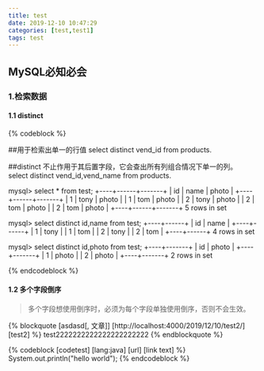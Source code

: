 ```yaml
---
title: test
date: 2019-12-10 10:47:29
categories: [test,test1]
tags: test
---
```


## MySQL必知必会

### 1.检索数据

#### 1.1 distinct

{% codeblock %}

##用于检索出单一的行值
select distinct vend_id from products.

##distinct 不止作用于其后置字段，它会查出所有列组合情况下单一的列。
select distinct vend_id,vend_name from products.

mysql> select * from test;
+----+------+-------+
| id | name | photo |
+----+------+-------+
|  1 | tony | photo |
|  1 | tom  | photo |
|  2 | tony | photo |
|  2 | tom  | photo |
|  2 | tom  | photo |
+----+------+-------+
5 rows in set

mysql> select distinct id,name from test;
+----+------+
| id | name |
+----+------+
|  1 | tony |
|  1 | tom  |
|  2 | tony |
|  2 | tom  |
+----+------+
4 rows in set

mysql> select distinct id,photo from test;
+----+-------+
| id | photo |
+----+-------+
|  1 | photo |
|  2 | photo |
+----+-------+
2 rows in set

{% endcodeblock %}

#### 1.2 多个字段倒序

> 多个字段想使用倒序时，必须为每个字段单独使用倒序，否则不会生效。





{% blockquote [asdasd[, 文章]] [http://localhost:4000/2019/12/10/test2/] [test2] %}
test2222222222222222222222
{% endblockquote %}

{% codeblock [codetest] [lang:java] [url] [link text] %}
System.out.println("hello world");
{% endcodeblock %}